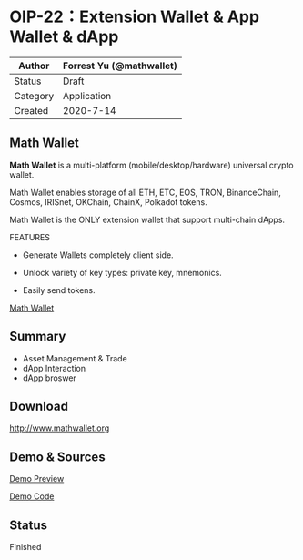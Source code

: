 # OIP-22：Extension Wallet & App Wallet & dApp 

| Author   | Forrest Yu (@mathwallet) |
| -------- | ------------------------ |
| Status   | Draft                    |
| Category | Application              |
| Created  | 2020-7-14                |

## Math Wallet

**Math Wallet** is a multi-platform (mobile/desktop/hardware) universal crypto wallet.

Math Wallet enables storage of all ETH, ETC, EOS, TRON, BinanceChain, Cosmos, IRISnet, OKChain, ChainX, Polkadot tokens.

Math Wallet is the ONLY extension wallet that support multi-chain dApps.

FEATURES

- Generate Wallets completely client side.

- Unlock variety of key types: private key, mnemonics.

- Easily send tokens. 

[Math Wallet](http://www.mathwallet.org)

## Summary

- Asset Management & Trade
- dApp Interaction
- dApp broswer

## Download
http://www.mathwallet.org

## Demo & Sources
[Demo Preview](http://developer.mathwallet.org/okchain)

[Demo Code](https://github.com/mathwallet/math-okchain-js)

## Status
Finished